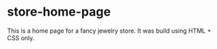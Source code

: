 # store-home-page

This is a home page for a fancy jewelry store.  It was build using HTML + CSS only.
